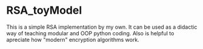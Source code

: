# RSA_toyModel
This is a simple RSA implementation by my own. It can be used as a didactic way of teaching modular and OOP python coding. Also is helpful to apreciate how "modern" encryption algorithms work.
